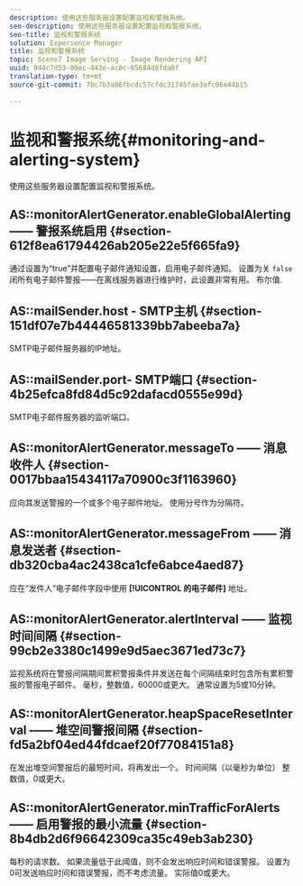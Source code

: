```yaml
---
description: 使用这些服务器设置配置监视和警报系统。
seo-description: 使用这些服务器设置配置监视和警报系统。
seo-title: 监视和警报系统
solution: Experience Manager
title: 监视和警报系统
topic: Scene7 Image Serving - Image Rendering API
uuid: 944c7d53-09ec-443e-ac8c-85684d8fda0f
translation-type: tm+mt
source-git-commit: 7bc7b3a86fbcdc57cfdc31745fae3afc06e44b15

---
```



# 监视和警报系统{#monitoring-and-alerting-system}

使用这些服务器设置配置监视和警报系统。

## AS::monitorAlertGenerator.enableGlobalAlerting —— 警报系统启用 {#section-612f8ea61794426ab205e22e5f665fa9}

通过设置为“true”并配置电子邮件通知设置，启用电子邮件通知。 设置为关 `false` 闭所有电子邮件警报——在离线服务器进行维护时，此设置非常有用。 布尔值.

## AS::mailSender.host - SMTP主机 {#section-151df07e7b44446581339bb7abeeba7a}

SMTP电子邮件服务器的IP地址。

## AS::mailSender.port- SMTP端口 {#section-4b25efca8fd84d5c92dafacd0555e99d}

SMTP电子邮件服务器的监听端口。

## AS::monitorAlertGenerator.messageTo —— 消息收件人 {#section-0017bbaa15434117a70900c3f1163960}

应向其发送警报的一个或多个电子邮件地址。 使用分号作为分隔符。

## AS::monitorAlertGenerator.messageFrom —— 消息发送者 {#section-db320cba4ac2438ca1cfe6abce4aed87}

应在“发件人”电子邮件字段中使用 **[!UICONTROL 的电子邮件]** 地址。

## AS::monitorAlertGenerator.alertInterval —— 监视时间间隔 {#section-99cb2e3380c1499e9d5aec3671ed73c7}

监视系统将在警报间隔期间累积警报条件并发送在每个间隔结束时包含所有累积警报的警报电子邮件。 毫秒，整数值，60000或更大。 通常设置为5或10分钟。

## AS::monitorAlertGenerator.heapSpaceResetInterval —— 堆空间警报间隔 {#section-fd5a2bf04ed44fdcaef20f77084151a8}

在发出堆空间警报后的最短时间，将再发出一个。 时间间隔（以毫秒为单位） 整数值，0或更大。

## AS::monitorAlertGenerator.minTrafficForAlerts —— 启用警报的最小流量 {#section-8b4db2d6f96642309ca35c49eb3ab230}

每秒的请求数。 如果流量低于此阈值，则不会发出响应时间和错误警报。 设置为0可发送响应时间和错误警报，而不考虑流量。 实际值0或更大。
